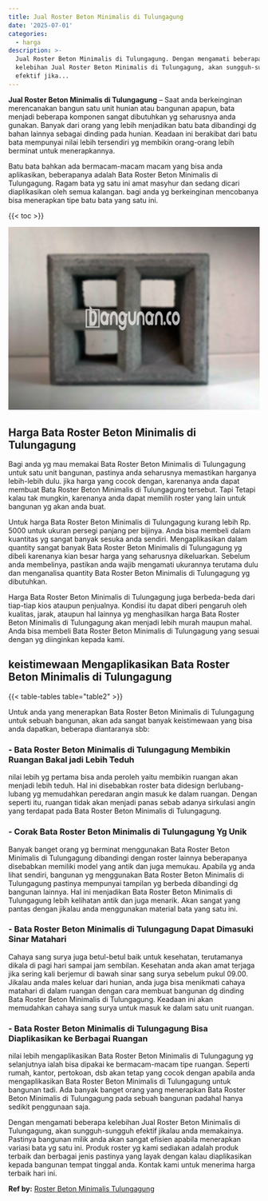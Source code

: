 ```yaml
---
title: Jual Roster Beton Minimalis di Tulungagung
date: '2025-07-01'
categories:
  - harga
description: >-
  Jual Roster Beton Minimalis di Tulungagung. Dengan mengamati beberapa
  kelebihan Jual Roster Beton Minimalis di Tulungagung, akan sungguh-sungguh
  efektif jika...
---
```


**Jual Roster Beton Minimalis di Tulungagung** – Saat anda berkeinginan merencanakan bangun satu unit hunian atau bangunan apapun, bata menjadi beberapa komponen sangat dibutuhkan yg seharusnya anda gunakan. Banyak dari orang yang lebih menjadikan batu bata dibandingi dg bahan lainnya sebagai dinding pada hunian. Keadaan ini berakibat dari batu bata mempunyai nilai lebih tersendiri yg membikin orang-orang lebih berminat untuk menerapkannya.

Batu bata bahkan ada bermacam-macam macam yang bisa anda aplikasikan, beberapanya adalah Bata Roster Beton Minimalis di Tulungagung. Ragam bata yg satu ini amat masyhur dan sedang dicari diaplikasikan oleh semua kalangan. bagi anda yg berkeinginan mencobanya bisa menerapkan tipe batu bata yang satu ini.

{{< toc >}}

![Jual Roster Beton Minimalis di Tulungagung](/images/bata-roster-minimalis-19.png)

## Harga Bata Roster Beton Minimalis di Tulungagung

Bagi anda yg mau memakai Bata Roster Beton Minimalis di Tulungagung untuk satu unit bangunan, pastinya anda seharusnya memastikan harganya lebih-lebih dulu. jika harga yang cocok dengan, karenanya anda dapat membuat Bata Roster Beton Minimalis di Tulungagung tersebut. Tapi Tetapi kalau tak mungkin, karenanya anda dapat memilih roster yang lain untuk bangunan yg akan anda buat.

Untuk harga Bata Roster Beton Minimalis di Tulungagung kurang lebih Rp. 5000 untuk ukuran persegi panjang per bijinya. Anda bisa membeli dalam kuantitas yg sangat banyak sesuka anda sendiri. Mengaplikasikan dalam quantity sangat banyak Bata Roster Beton Minimalis di Tulungagung yg dibeli karenanya kian besar harga yang seharusnya dikeluarkan. Sebelum anda membelinya, pastikan anda wajib mengamati ukurannya terutama dulu dan menganalisa quantity Bata Roster Beton Minimalis di Tulungagung yg dibutuhkan.

Harga Bata Roster Beton Minimalis di Tulungagung juga berbeda-beda dari tiap-tiap kios ataupun penjualnya. Kondisi itu dapat diberi pengaruh oleh kualitas, jarak, ataupun hal lainnya yg menghasilkan harga Bata Roster Beton Minimalis di Tulungagung akan menjadi lebih murah maupun mahal. Anda bisa membeli Bata Roster Beton Minimalis di Tulungagung yang sesuai dengan yg diinginkan kepada kami.

## keistimewaan Mengaplikasikan Bata Roster Beton Minimalis di Tulungagung

{{< table-tables table="table2" >}}

Untuk anda yang menerapkan Bata Roster Beton Minimalis di Tulungagung untuk sebuah bangunan, akan ada sangat banyak keistimewaan yang bisa anda dapatkan, beberapa diantaranya sbb:

### \- Bata Roster Beton Minimalis di Tulungagung Membikin Ruangan Bakal jadi Lebih Teduh

nilai lebih yg pertama bisa anda peroleh yaitu membikin ruangan akan menjadi lebih teduh. Hal ini disebabkan roster bata didesign berlubang-lubang yg memudahkan peredaran angin masuk ke dalam ruangan. Dengan seperti itu, ruangan tidak akan menjadi panas sebab adanya sirkulasi angin yang terdapat pada Bata Roster Beton Minimalis di Tulungagung.

### \- Corak Bata Roster Beton Minimalis di Tulungagung Yg Unik

Banyak banget orang yg berminat menggunakan Bata Roster Beton Minimalis di Tulungagung dibandingi dengan roster lainnya beberapanya disebabkan memiliki model yang antik dan juga memukau. Apabila yg anda lihat sendiri, bangunan yg menggunakan Bata Roster Beton Minimalis di Tulungagung pastinya mempunyai tampilan yg berbeda dibandingi dg bangunan lainnya. Hal ini menjadikan Bata Roster Beton Minimalis di Tulungagung lebih kelihatan antik dan juga menarik. Akan sangat yang pantas dengan jikalau anda menggunakan material bata yang satu ini.

### \- Bata Roster Beton Minimalis di Tulungagung Dapat Dimasuki Sinar Matahari

Cahaya sang surya juga betul-betul baik untuk kesehatan, terutamanya dikala di pagi hari sampai jam sembilan. Kesehatan anda akan amat terjaga jika sering kali berjemur di bawah sinar sang surya sebelum pukul 09.00. Jikalau anda males keluar dari hunian, anda juga bisa menikmati cahaya matahari di dalam ruangan dengan cara membuat bangunan dg dinding Bata Roster Beton Minimalis di Tulungagung. Keadaan ini akan memudahkan cahaya sang surya untuk masuk ke dalam satu unit ruangan.

### \- Bata Roster Beton Minimalis di Tulungagung Bisa Diaplikasikan ke Berbagai Ruangan

nilai lebih mengaplikasikan Bata Roster Beton Minimalis di Tulungagung yg selanjutnya ialah bisa dipakai ke bermacam-macam tipe ruangan. Seperti rumah, kantor, pertokoan, dsb akan tetap yang cocok dengan apabila anda mengaplikasikan Bata Roster Beton Minimalis di Tulungagung untuk bangunan tadi. Ada banyak banget orang yang menerapkan Bata Roster Beton Minimalis di Tulungagung pada sebuah bangunan padahal hanya sedikit penggunaan saja.

Dengan mengamati beberapa kelebihan Jual Roster Beton Minimalis di Tulungagung, akan sungguh-sungguh efektif jikalau anda memakainya. Pastinya bangunan milik anda akan sangat efisien apabila menerapkan variasi bata yg satu ini. Produk roster yg kami sediakan adalah produk terbaik dan berbagai jenis pastinya yang layak dengan kalau diaplikasikan kepada bangunan tempat tinggal anda. Kontak kami untuk menerima harga terbaik hari ini.

**Ref by:** [Roster Beton Minimalis Tulungagung](https://id.wikipedia.org/wiki/Roster)

